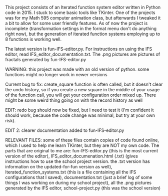 This project consists of an Iterated function system editor written in Python code in 2015.  I stuck to some basic tools like TKinter.  One of the projects was for my Math 595 computer animation class, but afterwards I tweaked it a bit to allow for some user friendly features.  As of now the project is incomplete (transformation settings in the format menu don't do anything right now), but the generation of iterated function systems employing up to 8 functions is working  well.  

The latest version is fun-IFS-editor.py. 
For instructions on using the IFS editor, read IFS_editor_documentation.txt.
The .png pictures are pictures of fractals generated by fun-IFS-editor.py

WARNING: this project was made with an old version of python.  some functions might no longer work in newer versions

Current bug to fix: create_square function is often called, but it doesn't clear the undo history, so if you create a new square in the middle of your usage of the function call, you will get your configuration order mixed up.  There might be some weird thing going on with the record history as well

EDIT: redo bug should now be fixed, but I need to test it (I'm confident it should work, because the code change was minimal, but try at your own risk).

EDIT 2: clearer documentation added to fun-IFS-editor.py

RELEVANT FILES:
some of these files contain copies of code found online, which I used to help me learn TKinter, but they are NOT my own code.  The parts that are original to me are: 
fun-IFS-editor.py (this is the most current version of the editor), 
IFS_editor_documenation.html (.txt) (gives instructions how to use the school project version.  the .txt version has information on the updated-for-fun version as well), 
Iterated_function_systems.txt (this is a file containing all the IFS configurations that I saved), 
documentation.txt (just a brief log of some things I was working on during my school project), 
all the .png pictures generated by the IFS editor, 
school-project.py (this was the school version)

